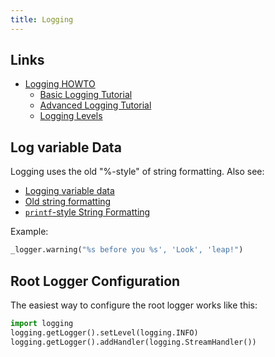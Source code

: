```yaml
---
title: Logging
---
```


## Links
- [Logging HOWTO](https://docs.python.org/3/howto/logging.html)
  - [Basic Logging Tutorial](https://docs.python.org/3/howto/logging.html#basic-logging-tutorial)
  - [Advanced Logging Tutorial](https://docs.python.org/3/howto/logging.html#advanced-logging-tutorial)
  - [Logging Levels](https://docs.python.org/3/howto/logging.html#logging-levels)

## Log variable Data
Logging uses the old "%-style" of string formatting.
Also see:
- [Logging variable data](https://docs.python.org/3/howto/logging.html#logging-variable-data)
- [Old string formatting](https://docs.python.org/3/tutorial/inputoutput.html#old-string-formatting)
- [`printf`-style String Formatting](https://docs.python.org/3/library/stdtypes.html#old-string-formatting)

Example:
```python
_logger.warning("%s before you %s', 'Look', 'leap!")
```

## Root Logger Configuration
The easiest way to configure the root logger works like this:

```python
import logging
logging.getLogger().setLevel(logging.INFO)
logging.getLogger().addHandler(logging.StreamHandler())
```
